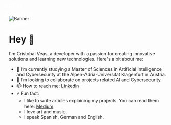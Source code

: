 <!--
**cristobalvch/cristobalvch** is a ✨ _special_ ✨ repository because its `README.md` (this file) appears on your GitHub profile.

Here are some ideas to get you started:

- 🔭 I’m currently working on ...
- 🌱 I’m currently learning ...
- 👯 I’m looking to collaborate on ...
- 🤔 I’m looking for help with ...
- 💬 Ask me about ...
- 📫 How to reach me: ...
- 😄 Pronouns: ...
- ⚡ Fun fact: ...
-->

<div style="position: relative; width: fit-content;">
  <img src="https://images.squarespace-cdn.com/content/v1/57e1aa46c534a5faba5b0beb/1582765003452-WV8XMPA50UI0O0PNA9QZ/SteelCrucible_WEB.jpg" alt="Banner" />
  <div style="position: absolute; top: 50%; left: 50%; transform: translate(-50%, -50%); color: white; font-size: 24px;">
    <p>John Zeleznik - Steel Crucible</p>
  </div>
</div>

<div></div>

# Hey 👋

I'm Cristobal Veas, a developer with a passion for creating innovative solutions and learning new technologies. Here's a bit about me:

- 🌱 I’m currently studying a Master of Sciences in Artificial Intelligence and Cybersecurity at the Alpen-Adria-Universität Klagenfurt in Austria.
- 👯 I’m looking to collaborate on projects related AI and Cybersecurity.
- 📫 How to reach me: [Linkedln](https://www.linkedin.com/in/cristobalvc/)
- ⚡ Fun fact:
  -  I like to write articles explaining my projects. You can read them here: [Medium](https://medium.com/@cristobal-veas-ch).
  -  I love art and music.
  -  I speak Spanish, German and English.







 
